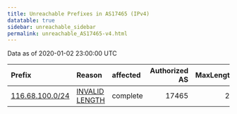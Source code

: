 ```yaml
---
title: Unreachable Prefixes in AS17465 (IPv4)
datatable: true
sidebar: unreachable_sidebar
permalink: unreachable_AS17465-v4.html
---
```


Data as of 2020-01-02 23:00:00 UTC


<div class="datatable-begin"></div>

| Prefix                                                   | Reason                                                                                                    | affected   |   Authorized AS |   MaxLength | Anchor                                       |   unreachable /24s |
|:---------------------------------------------------------|:----------------------------------------------------------------------------------------------------------|:-----------|----------------:|------------:|:---------------------------------------------|-------------------:|
| [116.68.100.0/24](https://stat.ripe.net/116.68.100.0/24) | [INVALID LENGTH](https://rpki-validator.ripe.net/announcement-preview?asn=AS17465&prefix=116.68.100.0/24) | complete   |           17465 |          23 | [APNIC](unreachable_APNIC_RPKI_Root-v4.html) |                  1 |

<div class="datatable-end"></div>